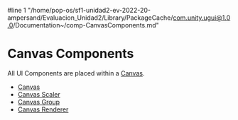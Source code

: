 #line 1 "/home/pop-os/sf1-unidad2-ev-2022-20-ampersand/Evaluacion_Unidad2/Library/PackageCache/com.unity.ugui@1.0.0/Documentation~/comp-CanvasComponents.md"
# Canvas Components

All UI Components are placed within a [Canvas](UICanvas.md).

* [Canvas](class-Canvas.md)
* [Canvas Scaler](script-CanvasScaler.md)
* [Canvas Group](class-CanvasGroup.md)
* [Canvas Renderer](class-CanvasRenderer.md)
